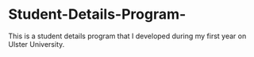 # Student-Details-Program-
This is a student details program that I developed during my first year on Ulster University.

